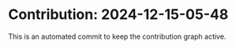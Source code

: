 # Contribution: 2024-12-15-05-48
This is an automated commit to keep the contribution graph active.

